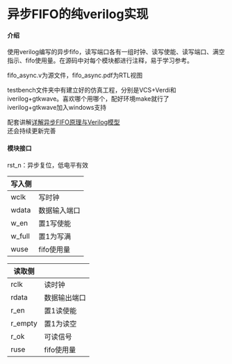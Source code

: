 # 异步FIFO的纯verilog实现

#### 介绍
使用verilog编写的异步fifo，读写端口各有一组时钟、读写使能、读写端口、满空指示、fifo使用量。在源码中对每个模块都进行注释，易于学习参考。

fifo_async.v为源文件，fifo_async.pdf为RTL视图

testbench文件夹中有建立好的仿真工程，分别是VCS+Verdi和iverilog+gtkwave。喜欢哪个用哪个，配好环境make就行了  
iverilog+gtkwave加入windows支持

配套讲解[详解异步FIFO原理与Verilog模型](https://www.bilibili.com/read/cv13048274)  
还会持续更新完善

#### 模块接口
rst_n：异步复位，低电平有效  


| 写入侧     |         |
|---------|---------|
| wclk   | 写时钟     |
| wdata    | 数据输入端口  |
| w_en  | 置1写使能   |
| w_full  | 置1为写满   |
| wuse | fifo使用量 |

| 读取侧     |         |
|---------|---------|
| rclk   | 读时钟     |
| rdata    | 数据输出端口  |
| r_en   | 置1读使能   |
| r_empty | 置1为读空   |
| r_ok   | 可读信号   |
| ruse | fifo使用量 |




